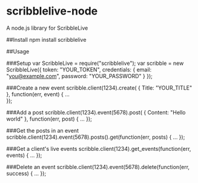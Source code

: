 # scribblelive-node
A node.js library for ScribbleLive

##Install
    npm install scribblelive

##Usage    

###Setup
    var ScribbleLive = require("scribblelive");
    var scribble = new ScribbleLive({
		token: "YOUR_TOKEN",
		credentials: {
			email: "you@example.com",
			password: "YOUR_PASSWORD"
		}
	});

###Create a new event
	scribble.client(1234).create(
	{
		Title: "YOUR_TITLE"
	}, function(err, event)
	{
		...			
	});

###Add a post
	scribble.client(1234).event(5678).post(
	{
		Content: "Hello world"
	}, function(err, post)
	{
		...
	});
	
###Get the posts in an event
	scribble.client(1234).event(5678).posts().get(function(err, posts)
	{
		...
	});
	
###Get a client's live events
	scribble.client(1234).get_events(function(err, events)
	{
		...
	});
	
###Delete an event
	scribble.client(1234).event(5678).delete(function(err, success)
	{
		...
	});
